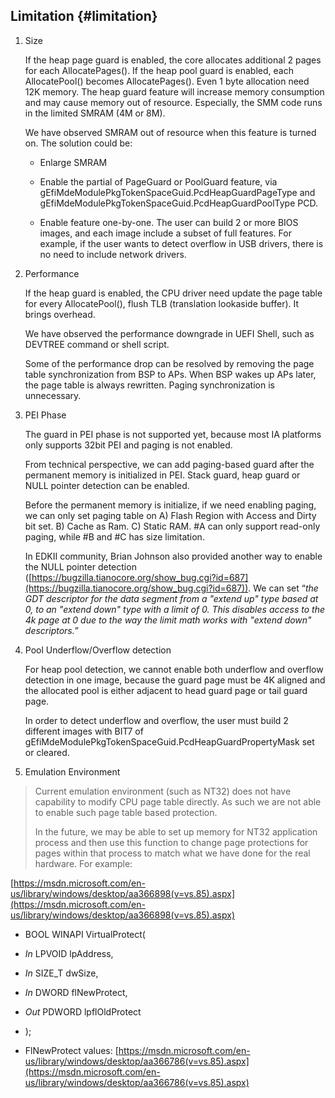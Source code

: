 <!--- @file
  Additional Overflow Detection file: - Limitation

  Copyright (c) 2018, Intel Corporation. All rights reserved.<BR>

  Redistribution and use in source (original document form) and 'compiled'
  forms (converted to PDF, epub, HTML and other formats) with or without
  modification, are permitted provided that the following conditions are met:

  1) Redistributions of source code (original document form) must retain the
     above copyright notice, this list of conditions and the following
     disclaimer as the first lines of this file unmodified.

  2) Redistributions in compiled form (transformed to other DTDs, converted to
     PDF, epub, HTML and other formats) must reproduce the above copyright
     notice, this list of conditions and the following disclaimer in the
     documentation and/or other materials provided with the distribution.

  THIS DOCUMENTATION IS PROVIDED BY TIANOCORE PROJECT "AS IS" AND ANY EXPRESS OR
  IMPLIED WARRANTIES, INCLUDING, BUT NOT LIMITED TO, THE IMPLIED WARRANTIES OF
  MERCHANTABILITY AND FITNESS FOR A PARTICULAR PURPOSE ARE DISCLAIMED. IN NO
  EVENT SHALL TIANOCORE PROJECT  BE LIABLE FOR ANY DIRECT, INDIRECT, INCIDENTAL,
  SPECIAL, EXEMPLARY, OR CONSEQUENTIAL DAMAGES (INCLUDING, BUT NOT LIMITED TO,
  PROCUREMENT OF SUBSTITUTE GOODS OR SERVICES; LOSS OF USE, DATA, OR PROFITS;
  OR BUSINESS INTERRUPTION) HOWEVER CAUSED AND ON ANY THEORY OF LIABILITY,
  WHETHER IN CONTRACT, STRICT LIABILITY, OR TORT (INCLUDING NEGLIGENCE OR
  OTHERWISE) ARISING IN ANY WAY OUT OF THE USE OF THIS DOCUMENTATION, EVEN IF
  ADVISED OF THE POSSIBILITY OF SUCH DAMAGE.

-->

## Limitation {#limitation}

1.  Size

    If the heap page guard is enabled, the core allocates additional 2 pages for each AllocatePages(). If the heap pool guard is enabled, each AllocatePool() becomes AllocatePages(). Even 1 byte allocation need 12K memory. The heap guard feature will increase memory consumption and may cause memory out of resource. Especially, the SMM code runs in the limited SMRAM (4M or 8M).

    We have observed SMRAM out of resource when this feature is turned on. The solution could be:

    *   Enlarge SMRAM

    *   Enable the partial of PageGuard or PoolGuard feature, via gEfiMdeModulePkgTokenSpaceGuid.PcdHeapGuardPageType and gEfiMdeModulePkgTokenSpaceGuid.PcdHeapGuardPoolType PCD.

    *   Enable feature one-by-one. The user can build 2 or more BIOS images, and each image include a subset of full features. For example, if the user wants to detect overflow in USB drivers, there is no need to include network drivers.

2.  Performance

    If the heap guard is enabled, the CPU driver need update the page table for every AllocatePool(), flush TLB (translation lookaside buffer). It brings overhead.

    We have observed the performance downgrade in UEFI Shell, such as DEVTREE command or shell script.

    Some of the performance drop can be resolved by removing the page table synchronization from BSP to APs. When BSP wakes up APs later, the page table is always rewritten. Paging synchronization is unnecessary.

3.  PEI Phase

    The guard in PEI phase is not supported yet, because most IA platforms only supports 32bit PEI and paging is not enabled.

    From technical perspective, we can add paging-based guard after the permanent memory is initialized in PEI. Stack guard, heap guard or NULL pointer detection can be enabled.

    Before the permanent memory is initialize, if we need enabling paging, we can only set paging table on A) Flash Region with Access and Dirty bit set. B) Cache as Ram. C) Static RAM. #A can only support read-only paging, while #B and #C has size limitation.

    In EDKII community, Brian Johnson also provided another way to enable the NULL pointer detection ([https://bugzilla.tianocore.org/show_bug.cgi?id=687](https://bugzilla.tianocore.org/show_bug.cgi?id=687)). We can set “_the GDT descriptor for the data segment from a &quot;extend up&quot; type based at 0, to an &quot;extend down&quot; type with a limit of 0\. This disables access to the 4k page at 0 due to the way the limit math works with &quot;extend down&quot; descriptors._”

4.  Pool Underflow/Overflow detection

    For heap pool detection, we cannot enable both underflow and overflow detection in one image, because the guard page must be 4K aligned and the allocated pool is either adjacent to head guard page or tail guard page.

    In order to detect underflow and overflow, the user must build 2 different images with BIT7 of gEfiMdeModulePkgTokenSpaceGuid.PcdHeapGuardPropertyMask set or cleared.

5.  Emulation Environment

> Current emulation environment (such as NT32) does not have capability to modify CPU page table directly. As such we are not able to enable such page table based protection.
> 
> In the future, we may be able to set up memory for NT32 application process and then use this function to change page protections for pages within that process to match what we have done for the real hardware. For example:

[https://msdn.microsoft.com/en-us/library/windows/desktop/aa366898(v=vs.85).aspx](https://msdn.microsoft.com/en-us/library/windows/desktop/aa366898(v=vs.85).aspx)  

*   BOOL WINAPI VirtualProtect(

*   _In_  LPVOID lpAddress,

*   _In_  SIZE_T dwSize,

*   _In_  DWORD  flNewProtect,

*   _Out_ PDWORD lpflOldProtect

*   ); 

*   FlNewProtect values: [https://msdn.microsoft.com/en-us/library/windows/desktop/aa366786(v=vs.85).aspx](https://msdn.microsoft.com/en-us/library/windows/desktop/aa366786(v=vs.85).aspx)